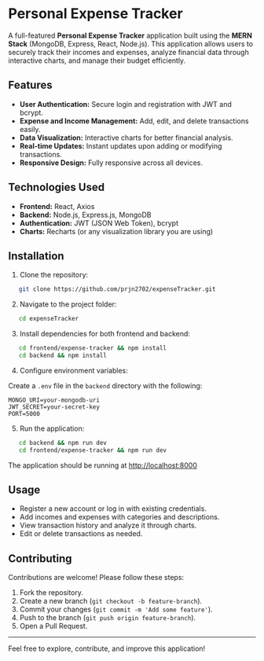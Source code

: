 # Personal Expense Tracker

A full-featured **Personal Expense Tracker** application built using the **MERN Stack** (MongoDB, Express, React, Node.js). This application allows users to securely track their incomes and expenses, analyze financial data through interactive charts, and manage their budget efficiently.

## Features

* **User Authentication:** Secure login and registration with JWT and bcrypt.
* **Expense and Income Management:** Add, edit, and delete transactions easily.
* **Data Visualization:** Interactive charts for better financial analysis.
* **Real-time Updates:** Instant updates upon adding or modifying transactions.
* **Responsive Design:** Fully responsive across all devices.

## Technologies Used

* **Frontend:** React, Axios
* **Backend:** Node.js, Express.js, MongoDB
* **Authentication:** JWT (JSON Web Token), bcrypt
* **Charts:** Recharts (or any visualization library you are using)

## Installation

1. Clone the repository:

```bash
   git clone https://github.com/prjn2702/expenseTracker.git
```

2. Navigate to the project folder:

```bash
   cd expenseTracker
```

3. Install dependencies for both frontend and backend:

```bash
   cd frontend/expense-tracker && npm install
   cd backend && npm install
```

4. Configure environment variables:

Create a `.env` file in the `backend` directory with the following:

```env
MONGO_URI=your-mongodb-uri
JWT_SECRET=your-secret-key
PORT=5000
```

5. Run the application:

```bash
   cd backend && npm run dev
   cd frontend/expense-tracker && npm run dev
```

The application should be running at [http://localhost:8000](http://localhost:8000)

## Usage

* Register a new account or log in with existing credentials.
* Add incomes and expenses with categories and descriptions.
* View transaction history and analyze it through charts.
* Edit or delete transactions as needed.

## Contributing

Contributions are welcome! Please follow these steps:

1. Fork the repository.
2. Create a new branch (`git checkout -b feature-branch`).
3. Commit your changes (`git commit -m 'Add some feature'`).
4. Push to the branch (`git push origin feature-branch`).
5. Open a Pull Request.

---

Feel free to explore, contribute, and improve this application!